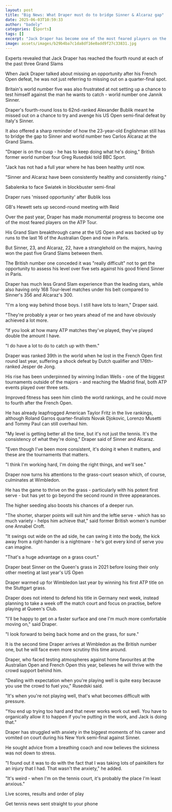 ```yaml
---
layout: post
title: "Big News: What Draper must do to bridge Sinner & Alcaraz gap"
date: 2025-06-03T10:59:33
author: "badely"
categories: [Sports]
tags: []
excerpt: "Jack Draper has become one of the most feared players on the ATP Tour. But, after his French Open exit, he has 'a long way' to go to catch the world's"
image: assets/images/b29b4ba7c1da8df16e0add9f27c33831.jpg
---
```


Experts revealed that Jack Draper has reached the fourth round at each of the past three Grand Slams

When Jack Draper talked about missing an opportunity after his French Open defeat, he was not just referring to missing out on a quarter-final spot.

Britain's world number five was also frustrated at not setting up a chance to test himself against the man he wants to catch - world number one Jannik Sinner.

Draper's fourth-round loss to 62nd-ranked Alexander Bublik meant he missed out on a chance to try and avenge his US Open semi-final defeat by Italy's Sinner.

It also offered a sharp reminder of how the 23-year-old Englishman still has to bridge the gap to Sinner and world number two Carlos Alcaraz at the Grand Slams.

"Draper is on the cusp - he has to keep doing what he's doing," British former world number four Greg Rusedski told BBC Sport.

"Jack has not had a full year where he has been healthy until now. 

"Sinner and Alcaraz have been consistently healthy and consistently rising."

Sabalenka to face Swiatek in blockbuster semi-final

Draper rues 'missed opportunity' after Bublik loss

GB's Hewett sets up second-round meeting with Reid

Over the past year, Draper has made monumental progress to become one of the most feared players on the ATP Tour.

His Grand Slam breakthrough came at the US Open and was backed up by runs to the last 16 of the Australian Open and now in Paris.

But Sinner, 23, and Alcaraz, 22, have a stranglehold on the majors, having won the past five Grand Slams between them.

The British number one conceded it was "really difficult" not to get the opportunity to assess his level over five sets against his good friend Sinner in Paris.

Draper has much less Grand Slam experience than the leading stars, while also having only 168 Tour-level matches under his belt compared to Sinner's 356 and Alcaraz's 300.

"I'm a long way behind those boys. I still have lots to learn," Draper said.

"They're probably a year or two years ahead of me and have obviously achieved a lot more.

"If you look at how many ATP matches they've played, they've played double the amount I have.

"I do have a lot to do to catch up with them."

Draper was ranked 39th in the world when he lost in the French Open first round last year, suffering a shock defeat by Dutch qualifier and 176th-ranked Jesper de Jong.

His rise has been underpinned by winning Indian Wells - one of the biggest tournaments outside of the majors - and reaching the Madrid final, both ATP events played over three sets.

Improved fitness has seen him climb the world rankings, and he could move to fourth after the French Open.

He has already leapfrogged American Taylor Fritz in the live rankings, although Roland Garros quarter-finalists Novak Djokovic, Lorenzo Musetti and Tommy Paul can still overhaul him.

"My level is getting better all the time, but it's not just the tennis. It's the consistency of what they're doing," Draper said of Sinner and Alcaraz.

"Even though I've been more consistent, it's doing it when it matters, and these are the tournaments that matters.

"I think I'm working hard, I'm doing the right things, and we'll see."

Draper now turns his attentions to the grass-court season which, of course, culminates at Wimbledon.

He has the game to thrive on the grass - particularly with his potent first serve - but has yet to go beyond the second round in three appearances.

The higher seeding also boosts his chances of a deeper run.

"The shorter, sharper points will suit him and the leftie serve - which has so much variety - helps him achieve that," said former British women's number one Annabel Croft.

"It swings out wide on the ad side, he can swing it into the body, the kick away from a right-hander is a nightmare - he's got every kind of serve you can imagine.

"That's a huge advantage on a grass court."

Draper beat Sinner on the Queen's grass in 2021 before losing their only other meeting at last year's US Open

Draper warmed up for Wimbledon last year by winning his first ATP title on the Stuttgart grass.

Draper does not intend to defend his title in Germany next week, instead planning to take a week off the match court and focus on practise, before playing at Queen's Club.

"I'll be happy to get on a faster surface and one I'm much more comfortable moving on," said Draper.

"I look forward to being back home and on the grass, for sure."

It is the second time Draper arrives at Wimbledon as the British number one, but he will face even more scrutiny this time around.

Draper, who faced testing atmospheres against home favourites at the Australian Open and French Open this year, believes he will thrive with the crowd support behind him.

"Dealing with expectation when you're playing well is quite easy because you use the crowd to fuel you," Rusedski said.

"It's when you're not playing well, that's what becomes difficult with pressure.

"You end up trying too hard and that never works work out well. You have to organically allow it to happen if you're putting in the work, and Jack is doing that."

Draper has struggled with anxiety in the biggest moments of his career and vomited on court during his New York semi-final against Sinner.

He sought advice from a breathing coach and now believes the sickness was not down to stress.

"I found out it was to do with the fact that I was taking lots of painkillers for an injury that I had. That wasn't the anxiety," he added.

"It's weird - when I'm on the tennis court, it's probably the place I'm least anxious."

Live scores, results and order of play

Get tennis news sent straight to your phone

